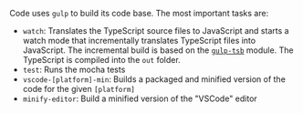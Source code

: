 Code uses `gulp` to build its code base. The most important tasks are:

* `watch`: Translates the TypeScript source files to JavaScript and starts a watch mode that incrementally translates TypeScript files into JavaScript. The incremental build is based on the [`gulp-tsb`](https://github.com/jrieken/gulp-tsb) module. The TypeScript is compiled into the `out` folder.
* `test`: Runs the mocha tests
* `vscode-[platform]-min`: Builds a packaged and minified version of the code for the given `[platform]`
* `minify-editor`: Build a minified version of the "VSCode" editor
